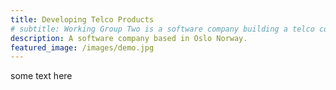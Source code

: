 ```yaml
---
title: Developing Telco Products
# subtitle: Working Group Two is a software company building a telco core network..
description: A software company based in Oslo Norway.
featured_image: /images/demo.jpg
---
```


some text here

